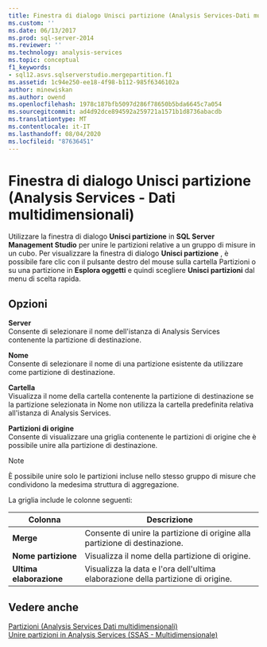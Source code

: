 ```yaml
---
title: Finestra di dialogo Unisci partizione (Analysis Services-Dati multidimensionali) | Microsoft Docs
ms.custom: ''
ms.date: 06/13/2017
ms.prod: sql-server-2014
ms.reviewer: ''
ms.technology: analysis-services
ms.topic: conceptual
f1_keywords:
- sql12.asvs.sqlserverstudio.mergepartition.f1
ms.assetid: 1c94e250-ee18-4f98-b112-985f6346102a
author: minewiskan
ms.author: owend
ms.openlocfilehash: 1978c187bfb5097d286f78650b5bda6645c7a054
ms.sourcegitcommit: ad4d92dce894592a259721a1571b1d8736abacdb
ms.translationtype: MT
ms.contentlocale: it-IT
ms.lasthandoff: 08/04/2020
ms.locfileid: "87636451"
---
```

# <a name="merge-partition-dialog-box-analysis-services---multidimensional-data"></a>Finestra di dialogo Unisci partizione (Analysis Services - Dati multidimensionali)
  Utilizzare la finestra di dialogo **Unisci partizione** in **SQL Server Management Studio** per unire le partizioni relative a un gruppo di misure in un cubo. Per visualizzare la finestra di dialogo **Unisci partizione** , è possibile fare clic con il pulsante destro del mouse sulla cartella Partizioni o su una partizione in **Esplora oggetti** e quindi scegliere **Unisci partizioni** dal menu di scelta rapida.  
  
## <a name="options"></a>Opzioni  
 **Server**  
 Consente di selezionare il nome dell'istanza di Analysis Services contenente la partizione di destinazione.  
  
 **Nome**  
 Consente di selezionare il nome di una partizione esistente da utilizzare come partizione di destinazione.  
  
 **Cartella**  
 Visualizza il nome della cartella contenente la partizione di destinazione se la partizione selezionata in Nome non utilizza la cartella predefinita relativa all'istanza di Analysis Services.  
  
 **Partizioni di origine**  
 Consente di visualizzare una griglia contenente le partizioni di origine che è possibile unire alla partizione di destinazione.  
  
> [!NOTE]  
>  È possibile unire solo le partizioni incluse nello stesso gruppo di misure che condividono la medesima struttura di aggregazione.  
  
 La griglia include le colonne seguenti:  
  
|Colonna|Descrizione|  
|------------|-----------------|  
|**Merge**|Consente di unire la partizione di origine alla partizione di destinazione.|  
|**Nome partizione**|Visualizza il nome della partizione di origine.|  
|**Ultima elaborazione**|Visualizza la data e l'ora dell'ultima elaborazione della partizione di origine.|  
  
## <a name="see-also"></a>Vedere anche  
 [Partizioni &#40;Analysis Services Dati multidimensionali&#41;](multidimensional-models-olap-logical-cube-objects/partitions-analysis-services-multidimensional-data.md)   
 [Unire partizioni in Analysis Services &#40;SSAS - Multidimensionale&#41;](multidimensional-models/merge-partitions-in-analysis-services-ssas-multidimensional.md)  
  
  
